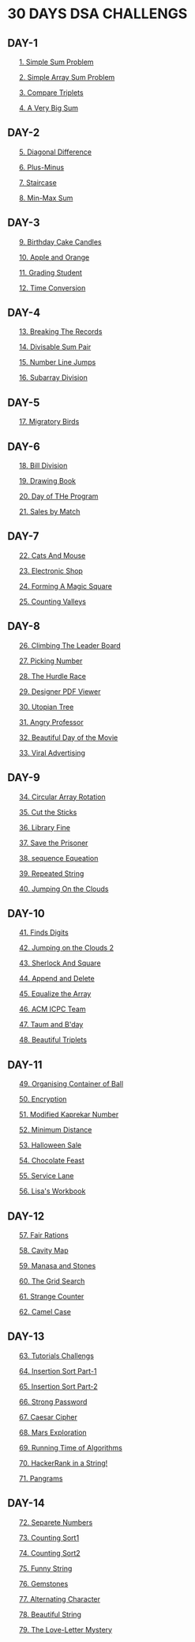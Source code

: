 # 30 DAYS DSA CHALLENGS
<h2>DAY-1</h2>
<ol><a href="https://github.com/99monisha/30-DAYS-DSA-CHALLENGS/blob/master/Day-1/solveme/solveme.cpp">1. Simple Sum Problem</a></ol>
<ol><a href="https://github.com/99monisha/30-DAYS-DSA-CHALLENGS/blob/master/Day-1/simple%20Array%20sum/SimpleArraySum.cpp">2. Simple Array Sum Problem</a></ol>
<ol><a href="https://github.com/99monisha/30-DAYS-DSA-CHALLENGS/blob/master/Day-1/Triplets/triplets.cpp">3. Compare Triplets</a></ol>
<ol><a href="https://github.com/99monisha/30-DAYS-DSA-CHALLENGS/blob/master/Day-1/A%20%20Very%20Big%20Sum/bsum.cpp">4. A Very Big Sum</a></ol>
<h2>DAY-2</h2>
<ol><a href="https://github.com/99monisha/30-DAYS-DSA-CHALLENGS/blob/master/Day-2/Diagonal/diagonal.cpp">5. Diagonal Difference</a></ol>
<ol><a href="https://github.com/99monisha/30-DAYS-DSA-CHALLENGS/blob/master/Day-2/plus-minus/plus-minus.cpp">6. Plus-Minus</a></ol>
<ol><a href="https://github.com/99monisha/30-DAYS-DSA-CHALLENGS/blob/master/Day-2/Staircase/stair.cpp">7. Staircase</a></ol>
<ol><a href="https://github.com/99monisha/30-DAYS-DSA-CHALLENGS/blob/master/Day-2/Min-Max%20sum/min-max.cpp">8. Min-Max Sum</a></ol>
<h2>DAY-3</h2>
<ol><a href="https://github.com/99monisha/30-DAYS-DSA-CHALLENGS/blob/master/Day-3/BirthdayCakeCandels/cake.cpp">9. Birthday Cake Candles</a></ol>
<ol><a href="https://github.com/99monisha/30-DAYS-DSA-CHALLENGS/blob/master/Day-3/apple%20and%20orange/apor.cpp">10. Apple and Orange</a></ol>
<ol><a href="https://github.com/99monisha/30-DAYS-DSA-CHALLENGS/blob/master/Day-3/grading-student/grading.cpp">11. Grading Student</a></ol>
<ol><a href="https://github.com/99monisha/30-DAYS-DSA-CHALLENGS/blob/master/Day-3/timeconversion/timeconversion.cpp">12. Time Conversion</a></ol>
<h2>DAY-4</h2>
<ol><a href="https://github.com/99monisha/30-DAYS-DSA-CHALLENGS/blob/master/Day-4/Breaking%20the%20records/breaking.cpp">13. Breaking The Records</a></ol>
<ol><a href="https://github.com/99monisha/30-DAYS-DSA-CHALLENGS/blob/master/Day-4/Divisable%20sum%20pair/sumpair.cpp">14. Divisable Sum Pair</a></ol>
<ol><a href="https://github.com/99monisha/30-DAYS-DSA-CHALLENGS/blob/master/Day-4/Number%20Line%20Jumps/numberline.cpp">15. Number Line Jumps</a></ol>
<ol><a href="https://github.com/99monisha/30-DAYS-DSA-CHALLENGS/blob/master/Day-4/Subarray%20Division/subarray.cpp">16. Subarray Division</a></ol>
<h2>DAY-5</h2>
<ol><a href="https://github.com/99monisha/30-DAYS-DSA-CHALLENGS/blob/master/Day-5/Migaratory%20Birds/miga.cpp">17. Migratory Birds</a></ol>
<h2>DAY-6</h2>
<ol><a href="https://github.com/99monisha/30-DAYS-DSA-CHALLENGS/blob/master/Day-6/Bill%20Division/bill.cpp">18. Bill Division</a></ol>
<ol><a href="https://github.com/99monisha/30-DAYS-DSA-CHALLENGS/blob/master/Day-6/Drawing%20Book/drawing.cpp">19. Drawing Book</a></ol>
<ol><a href="https://github.com/99monisha/30-DAYS-DSA-CHALLENGS/blob/master/Day-6/day%20of%20the%20programer/dayprogram.cpp">20. Day of THe Program</a></ol>
<ol><a href="https://github.com/99monisha/30-DAYS-DSA-CHALLENGS/blob/master/Day-6/sales%20by%20Match/sales.cpp">21. Sales by Match</a></ol>
<h2>DAY-7</h2>
<ol><a href="https://github.com/99monisha/30-DAYS-DSA-CHALLENGS/blob/master/Day-7/Cats%20%26%20Mouse/CatsMouse.cpp">22. Cats And Mouse</a></ol>
<ol><a href="https://github.com/99monisha/30-DAYS-DSA-CHALLENGS/blob/master/Day-7/Electronics%20Shop/shop.cpp">23. Electronic Shop</a></ol>
<ol><a href="https://github.com/99monisha/30-DAYS-DSA-CHALLENGS/blob/master/Day-7/Forming%20A%20Magic%20Square/Magic.cpp">24. Forming A Magic Square</a></ol>
<ol><a href="https://github.com/99monisha/30-DAYS-DSA-CHALLENGS/blob/master/Day-7/counting%20valleys/valleys.cpp">25. Counting Valleys</a></ol>
<h2>DAY-8</h2>
<ol><a href="https://github.com/99monisha/30-DAYS-DSA-CHALLENGS/blob/master/Day-8/Clibing%20the%20leader%20board/climb.cpp">26. Climbing The Leader Board</a></ol>
<ol><a href="https://github.com/99monisha/30-DAYS-DSA-CHALLENGS/blob/master/Day-8/Picking%20Number/picking.cpp">27. Picking Number </a></ol>
<ol><a href="https://github.com/99monisha/30-DAYS-DSA-CHALLENGS/blob/master/Day-8/The%20Hurdle%20Race/hurdle.cpp">28. The Hurdle Race </a></ol>
<ol><a href="https://github.com/99monisha/30-DAYS-DSA-CHALLENGS/blob/master/Day-8/Designer%20PDF%20Viewer/pdf.cpp">29. Designer PDF Viewer </a></ol>
<ol><a href="https://github.com/99monisha/30-DAYS-DSA-CHALLENGS/blob/master/Day-8/Utopian%20Tree/utopian.cpp">30. Utopian Tree</a></ol>
<ol><a href="https://github.com/99monisha/30-DAYS-DSA-CHALLENGS/blob/master/Day-8/Angry%20Professor/AngryProf.cpp">31. Angry Professor</a></ol>
<ol><a href="https://github.com/99monisha/30-DAYS-DSA-CHALLENGS/blob/master/Day-8/Beautiful%20Day%20Movie/movie.cpp">32. Beautiful Day of the Movie</a></ol>
<ol><a href="https://github.com/99monisha/30-DAYS-DSA-CHALLENGS/blob/master/Day-8/Viral%20Advertising/viadv.cpp">33. Viral Advertising</a></ol>
<h2>DAY-9</h2>
<ol><a href="https://github.com/99monisha/30-DAYS-DSA-CHALLENGS/blob/master/Day-9/Circular%20array%20rotation/rotation.cpp">34. Circular Array Rotation</a></ol>
<ol><a href="https://github.com/99monisha/30-DAYS-DSA-CHALLENGS/blob/master/Day-9/Cut%20the%20sticks/sticks.cpp">35. Cut the Sticks</a></ol>
<ol><a href="https://github.com/99monisha/30-DAYS-DSA-CHALLENGS/blob/master/Day-9/Library%20Fine/Lfine.cpp">36. Library Fine</a></ol>
<ol><a href="https://github.com/99monisha/30-DAYS-DSA-CHALLENGS/blob/master/Day-9/Save%20the%20prisoner/prisoner.cpp">37. Save the Prisoner</a></ol>
<ol><a href="https://github.com/99monisha/30-DAYS-DSA-CHALLENGS/blob/master/Day-9/Sequence%20Equeation/equeation.cpp">38. sequence Equeation</a></ol>
<ol><a href="https://github.com/99monisha/30-DAYS-DSA-CHALLENGS/blob/master/Day-9/Repeated%20String/String.cpp">39. Repeated String</a></ol>
<ol><a href="https://github.com/99monisha/30-DAYS-DSA-CHALLENGS/blob/master/Day-9/Jumping%20on%20the%20Clouds/clouds.cpp">40. Jumping On the Clouds</a></ol>
<h2>DAY-10</h2>
<ol><a href="https://github.com/99monisha/30-DAYS-DSA-CHALLENGS/blob/master/Day-10/Find%20Digits/Digits.cpp">41. Finds Digits</a></ol>
<ol><a href="https://github.com/99monisha/30-DAYS-DSA-CHALLENGS/blob/master/Day-10/jumping%20on%20the%20clouds2/clouds.cpp">42. Jumping on the Clouds 
  2</a></ol>
<ol><a href="https://github.com/99monisha/30-DAYS-DSA-CHALLENGS/blob/master/Day-10/Sherlock%20%26%20Square/ShSq.cpp">43. Sherlock And Square</a></ol>
<ol><a href="https://github.com/99monisha/30-DAYS-DSA-CHALLENGS/blob/master/Day-10/Append%20And%20Delete/apdel.cpp">44. Append and Delete</a></ol>
<ol><a href="https://github.com/99monisha/30-DAYS-DSA-CHALLENGS/blob/master/Day-10/Equalise%20the%20Array/Equiar.cpp">45. Equalize the Array</a></ol>
<ol><a href="https://github.com/99monisha/30-DAYS-DSA-CHALLENGS/blob/master/Day-10/ACM%20IP/acmp.cpp">46. ACM ICPC Team</a></ol>
<ol><a href="https://github.com/99monisha/30-DAYS-DSA-CHALLENGS/blob/master/Day-10/Taum%20and%20Bday/taum.cpp">47. Taum and B'day</a></ol>
<ol><a href="https://github.com/99monisha/30-DAYS-DSA-CHALLENGS/blob/master/Day-10/Beautiful%20Triplets/triplets.cpp">48. Beautiful Triplets</a></ol>
<h2>DAY-11</h2>
<ol><a href="https://github.com/99monisha/30-DAYS-DSA-CHALLENGS/blob/master/Day-11/organising%20the%20container%20of%20balls/ball.cpp">49. Organising Container of Ball</a></ol>
<ol><a href="https://github.com/99monisha/30-DAYS-DSA-CHALLENGS/blob/master/Day-11/Encryptions/encryp.cpp">50. Encryption</a></ol>
<ol><a href="https://github.com/99monisha/30-DAYS-DSA-CHALLENGS/blob/master/Day-11/Modified%20Kaprekar%20Numbers/Mkanum.cpp">51. Modified Kaprekar Number</a></ol>
<ol><a href="https://github.com/99monisha/30-DAYS-DSA-CHALLENGS/blob/master/Day-11/Minimum%20Distance/distan.cpp">52. Minimum Distance</a></ol>
<ol><a href="https://github.com/99monisha/30-DAYS-DSA-CHALLENGS/blob/master/Day-11/Halloween%20Sale/hallow.cpp">53. Halloween Sale</a></ol>
<ol><a href="https://github.com/99monisha/30-DAYS-DSA-CHALLENGS/blob/master/Day-11/Chocolate%20Feast/choco.cpp">54. Chocolate Feast</a></ol>
<ol><a href="https://github.com/99monisha/30-DAYS-DSA-CHALLENGS/blob/master/Day-11/Service%20Lane/lane.cpp">55. Service Lane</a></ol>
<ol><a href="https://github.com/99monisha/30-DAYS-DSA-CHALLENGS/blob/master/Day-11/Lisa's%20Workbook/lisa.cpp">56. Lisa's Workbook</a></ol>
<h2>DAY-12</h2>
<ol><a href="https://github.com/99monisha/30-DAYS-DSA-CHALLENGS/blob/master/Day-12/Fair%20Rations/fair.cpp">57. Fair Rations</a></ol>
<ol><a href="https://github.com/99monisha/30-DAYS-DSA-CHALLENGS/blob/master/Day-12/Cavity%20Map/map.cpp">58. Cavity Map</a></ol>
<ol><a href="https://github.com/99monisha/30-DAYS-DSA-CHALLENGS/blob/master/Day-12/Manasa%20and%20Stones/manasa.cpp">59. Manasa and Stones</a></ol>
<ol><a href="https://github.com/99monisha/30-DAYS-DSA-CHALLENGS/blob/master/Day-12/The%20Grid%20Search/grid.cpp">60. The Grid Search</a></ol>
<ol><a href="https://github.com/99monisha/30-DAYS-DSA-CHALLENGS/blob/master/Day-12/Strange%20Counter/counter.cpp">61. Strange Counter</a></ol>
<ol><a href="https://github.com/99monisha/30-DAYS-DSA-CHALLENGS/blob/master/Day-12/CamelCase/camel.cpp">62. Camel Case</a></ol>
<h2>DAY-13</h2>
<ol><a href="https://github.com/99monisha/30-DAYS-DSA-CHALLENGS/blob/master/Day-13/Intro%20to%20Tutorial%20Challenges/tutorials.cpp">63. Tutorials Challengs</a></ol>
<ol><a href="https://github.com/99monisha/30-DAYS-DSA-CHALLENGS/blob/master/Day-13/Insertion%20Sort-1/sort.cpp">64. Insertion Sort Part-1</a></ol>
<ol><a href="https://github.com/99monisha/30-DAYS-DSA-CHALLENGS/blob/master/Day-13/Insertion-2/sor.cpp">65. Insertion Sort Part-2</a></ol>
<ol><a href="https://github.com/99monisha/30-DAYS-DSA-CHALLENGS/blob/master/Day-13/Strong%20Password/pass.cpp">66. Strong Password</a></ol>
<ol><a href="https://github.com/99monisha/30-DAYS-DSA-CHALLENGS/blob/master/Day-13/Caesar%20Cipher/cipher.cpp">67. Caesar Cipher</a></ol>
<ol><a href="https://github.com/99monisha/30-DAYS-DSA-CHALLENGS/blob/master/Day-13/Mars%20Exploration/mars.cpp">68. Mars Exploration</a></ol>
<ol><a href="https://github.com/99monisha/30-DAYS-DSA-CHALLENGS/blob/master/Day-13/Running%20Time%20of%20Algorithms/run.cpp">69. Running Time of Algorithms</a></ol>
<ol><a href="https://github.com/99monisha/30-DAYS-DSA-CHALLENGS/blob/master/Day-13/HackerRank%20in%20a%20String!/str.cpp">70. HackerRank in a String!</a></ol>
<ol><a href="https://github.com/99monisha/30-DAYS-DSA-CHALLENGS/blob/master/Day-13/Pangrams/pan.cpp">71. Pangrams</a></ol>
<h2>DAY-14</h2>
<ol><a href="https://github.com/99monisha/30-DAYS-DSA-CHALLENGS/blob/master/Day-14/Separate%20the%20Numbers/sep.cpp">72. Separete Numbers</a></ol>
<ol><a href="https://github.com/99monisha/30-DAYS-DSA-CHALLENGS/blob/master/Day-14/Counting%20Sort%201/sort.cpp">73. Counting Sort1</a></ol>
<ol><a href="https://github.com/99monisha/30-DAYS-DSA-CHALLENGS/blob/master/Day-14/Counting%20Sort2/sor2.cpp">74. Counting Sort2</a></ol>
<ol><a href="https://github.com/99monisha/30-DAYS-DSA-CHALLENGS/blob/master/Day-14/Funny%20String/fun.cpp">75. Funny String</a></ol>
<ol><a href="https://github.com/99monisha/30-DAYS-DSA-CHALLENGS/blob/master/Day-14/Gemstones/gems.cpp">76. Gemstones</a></ol>
<ol><a href="https://github.com/99monisha/30-DAYS-DSA-CHALLENGS/blob/master/Day-14/Alternating%20Characters/alter.cpp">77. Alternating Character</a></ol>
<ol><a href="https://github.com/99monisha/30-DAYS-DSA-CHALLENGS/blob/master/Day-14/Beautiful%20Binary%20String/binary.cpp">78. Beautiful String</a></ol>
<ol><a href="https://github.com/99monisha/30-DAYS-DSA-CHALLENGS/blob/master/Day-14/The%20Love-Letter%20Mystery/letter.cpp">79. The Love-Letter Mystery</a></ol>
<ol><a href=""></a></ol>
<ol><a href=""></a></ol>
<ol><a href=""></a></ol>
<ol><a href=""></a></ol>
<ol><a href=""></a></ol>






